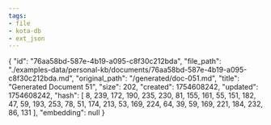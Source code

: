 ```yaml
---
tags:
- file
- kota-db
- ext_json
---
```

{
  "id": "76aa58bd-587e-4b19-a095-c8f30c212bda",
  "file_path": "./examples-data/personal-kb/documents/76aa58bd-587e-4b19-a095-c8f30c212bda.md",
  "original_path": "/generated/doc-051.md",
  "title": "Generated Document 51",
  "size": 202,
  "created": 1754608242,
  "updated": 1754608242,
  "hash": [
    8,
    239,
    172,
    190,
    235,
    230,
    81,
    155,
    161,
    55,
    151,
    182,
    47,
    59,
    193,
    253,
    78,
    51,
    174,
    213,
    53,
    169,
    224,
    64,
    39,
    59,
    169,
    221,
    184,
    232,
    86,
    131
  ],
  "embedding": null
}
